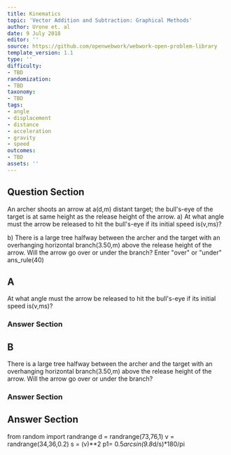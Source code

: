 ```yaml
---
title: Kinematics
topic: 'Vector Addition and Subtraction: Graphical Methods'
author: Urone et. al
date: 9 July 2018
editor: ''
source: https://github.com/openwebwork/webwork-open-problem-library
template_version: 1.1
type: ''
difficulty:
- TBD
randomization:
- TBD
taxonomy:
- TBD
tags:
- angle
- displacement
- distance
- acceleration
- gravity
- speed
outcomes:
- TBD
assets: ''
---
```


## Question Section 

An archer shoots an arrow at a(d,m) distant target; the bull's-eye of the target is at same height as the release height of the arrow.
a) At what angle must the arrow be released to hit the bull's-eye if its initial speed is(v,ms)?
 
b) There is a large tree halfway between the archer and the target with an overhanging horizontal branch(3.50,m) above the release height of the arrow. Will the arrow go over or under the branch?
Enter "over" or "under"
ans_rule(40)

## A
At what angle must the arrow be released to hit the bull's-eye if its initial speed is(v,ms)?
### Answer Section
## B
There is a large tree halfway between the archer and the target with an overhanging horizontal branch(3.50,m) above the release height of the arrow. Will the arrow go over or under the branch?
### Answer Section


## Answer Section

from random import randrange
d = randrange(73,76,1)
v = randrange(34,36,0.2)
s = (v)**2
p1= 0.5*arcsin(9.8*d/s)*180/pi